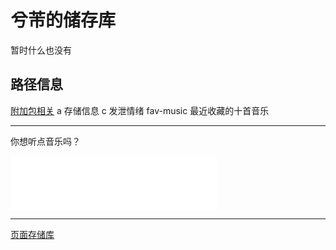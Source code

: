 # 兮芾的储存库

暂时什么也没有  

## 路径信息
[附加包相关](./YoniMC "YoniMC")
a 存储信息
c 发泄情绪
fav-music 最近收藏的十首音乐

---

<div id="music_bar">
<p>你想听点音乐吗？</p>
<iframe frameborder="no" border="0" marginwidth="0" marginheight="0" width=330 height=86 src="//music.163.com/outchain/player?type=2&id=28921675&auto=1&height=66"></iframe>
</div>

---

[页面存储库](https://github.com/Silvigarabis/Silvigarabis.github.io)

